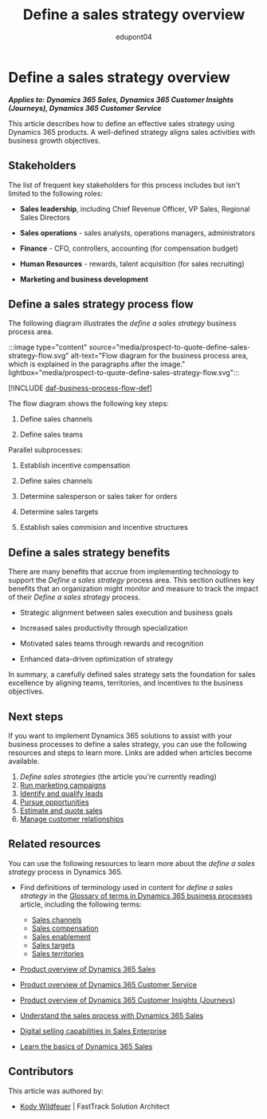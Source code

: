 ﻿---
title: Define a sales strategy overview
description: Learn how you can use Dynamics 365 products to support the organization's business processes to define a sales strategy.
ms.date: 10/23/2023
ms.topic: conceptual
author: edupont04
ms.author: kowildfe
---

# Define a sales strategy overview

***Applies to: Dynamics 365 Sales, Dynamics 365 Customer Insights (Journeys), Dynamics 365 Customer Service***

This article describes how to define an effective sales strategy using Dynamics 365 products. A well-defined strategy aligns sales activities with business growth objectives.

## Stakeholders

The list of frequent key stakeholders for this process includes but isn't limited to the following roles:

- **Sales leadership**, including Chief Revenue Officer, VP Sales, Regional Sales Directors

- **Sales operations** - sales analysts, operations managers, administrators

- **Finance** - CFO, controllers, accounting (for compensation budget)

- **Human Resources** - rewards, talent acquisition (for sales recruiting)

- **Marketing and business development**

## Define a sales strategy process flow

The following diagram illustrates the *define a sales strategy* business process area. 

:::image type="content" source="media/prospect-to-quote-define-sales-strategy-flow.svg" alt-text="Flow diagram for the business process area, which is explained in the paragraphs after the image." lightbox="media/prospect-to-quote-define-sales-strategy-flow.svg":::

[!INCLUDE [daf-business-process-flow-def](../includes/daf-business-process-flow-def.md)]

The flow diagram shows the following key steps:

1. Define sales channels

2. Define sales teams

  Parallel subprocesses:

  1. Establish incentive compensation

  2. Define sales channels

3. Determine salesperson or sales taker for orders
4. Determine sales targets
5. Establish sales commision and incentive structures  

## Define a sales strategy benefits

There are many benefits that accrue from implementing technology to support the *Define a sales strategy* process area. This section outlines key benefits that an organization might monitor and measure to track the impact of their *Define a sales strategy* process. 

- Strategic alignment between sales execution and business goals

- Increased sales productivity through specialization

- Motivated sales teams through rewards and recognition

- Enhanced data-driven optimization of strategy

In summary, a carefully defined sales strategy sets the foundation for sales excellence by aligning teams, territories, and incentives to the business objectives.

## Next steps

If you want to implement Dynamics 365 solutions to assist with your business processes to define a sales strategy, you can use the following resources and steps to learn more. Links are added when articles become available.

1. *Define sales strategies*  (the article you're currently reading)   
2. [Run marketing campaigns](prospect-to-quote-run-marketing-campaigns-overview.md)  
3. [Identify and qualify leads](prospect-to-quote-identify-qualify-leads.md)  
4. [Pursue opportunities](prospect-to-quote-pursue-opportunities-overview.md)  
5. [Estimate and quote sales](prospect-to-quote-estimate-quote-sales-overview.md)  
6. [Manage customer relationships](prospect-to-quote-manage-customer-relationships.md)  

## Related resources

You can use the following resources to learn more about the *define a sales strategy* process in Dynamics 365.  


- Find definitions of terminology used in content for *define a sales strategy* in the [Glossary of terms in Dynamics 365 business processes](glossary.md) article, including the following terms:

  - [Sales channels](glossary.md#sales-channels)  
  - [Sales compensation](glossary.md#sales-compensation)  
  - [Sales enablement](glossary.md#sales-enablement)  
  - [Sales targets](glossary.md#sales-targets)  
  - [Sales territories](glossary.md#sales-territories)  

- [Product overview of Dynamics 365 Sales](https://dynamics.microsoft.com/sales/overview/)  
- [Product overview of Dynamics 365 Customer Service](https://dynamics.microsoft.com/customer-service/)  
- [Product overview of Dynamics 365 Customer Insights (Journeys)](https://dynamics.microsoft.com/marketing/)  
- [Understand the sales process with Dynamics 365 Sales](/dynamics365/sales/nurture-sales-from-lead-order-sales)  
- [Digital selling capabilities in Sales Enterprise](/dynamics365/sales/digital-selling)  
<!--link is broken [Increase sales productivity with Dynamics 365 Sales](/dynamics365/sales-enterprise/increase-sales-productivity)  -->
- [Learn the basics of Dynamics 365 Sales](/dynamics365/sales/user-guide-learn-basics)  

<!-- ## Tags

*Products: Dynamics 365 Sales, Dynamics 365 Marketing, Dynamics 365 Customer Service Industries: All Roles: Sales, Marketing, Finance, Operations* -->

## Contributors

This article was authored by:

- [Kody Wildfeuer]( https://www.linkedin.com/in/kody-wildfeuer/)  \| FastTrack Solution Architect
